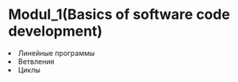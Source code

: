 <h1> Modul_1(Basics of software code development) </h1>
<li> Линейные программы
<li> Ветвления
<li> Циклы
